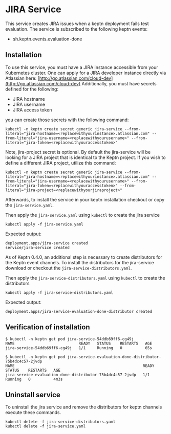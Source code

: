 
# JIRA Service

This service creates JIRA issues when a keptn deployment fails test evaluation.
The service is subscribed to the following keptn events:

- sh.keptn.events.evaluation-done

## Installation

To use this service, you must have a JIRA instance accessible from your Kubernetes cluster. One can apply for a JIRA developer instance directly via Atlassian here: [http://go.atlassian.com/cloud-dev](http://go.atlassian.com/cloud-dev) 
Additionally, you must have secrets defined for the following:
* JIRA hostname
* JIRA username
* JIRA access token

you can create those secrets with the following command:

```
kubectl -n keptn create secret generic jira-service --from-literal="jira-hostname=<replacewithyourinstance>.atlassian.com" --from-literal="jira-username=<replacewithyourusername>" --from-literal="jira-token=<replacewithyouraccesstoken>"

```
Note, jira-project secret is optional. By default the jira-service will be looking for a JIRA project that is identical to the Keptn project.
If you wish to define a different JIRA project, utilize this command:

```
kubectl -n keptn create secret generic jira-service --from-literal="jira-hostname=<replacewithyourinstance>.atlassian.com" --from-literal="jira-username=<replacewithyourusername>" --from-literal="jira-token=<replacewithyouraccesstoken>" --from-literal="jira-project=<replacewithyourjiraproject>"

```

Afterwards, to install the service in your keptn installation checkout or copy the `jira-service.yaml`.

Then apply the `jira-service.yaml` using `kubectl` to create the jira service 

```
kubectl apply -f jira-service.yaml
```

Expected output:

```
deployment.apps/jira-service created
service/jira-service created
```

As of Keptn 0.4.0, an additional step is necessary to create distributors for the Keptn event channels. To install the distributors for the jira-service download or checkout the `jira-service-distributors.yaml`.

Then apply the `jira-service-distributors.yaml` using `kubectl` to create the distributors

```
kubectl apply -f jira-service-distributors.yaml
```

Expected output:

```
deployment.apps/jira-service-evaluation-done-distributor created
```

## Verification of installation

```
$ kubectl -n keptn get pod jira-service-54ddb69ff6-cg49j
NAME                            READY   STATUS    RESTARTS   AGE
jira-service-54ddb69ff6-cg49j   1/1     Running   0          65s
```

```
$ kubectl -n keptn get pod jira-service-evaluation-done-distributor-75b4dc4c57-2jvdp
NAME                                                        READY   STATUS    RESTARTS   AGE
jira-service-evaluation-done-distributor-75b4dc4c57-2jvdp   1/1     Running   0          4m3s
```

## Uninstall service

To uninstall the jira service and remove the distributors for keptn channels execute these commands.

```
kubectl delete -f jira-service-distributors.yaml
kubectl delete -f jira-service.yaml
````

